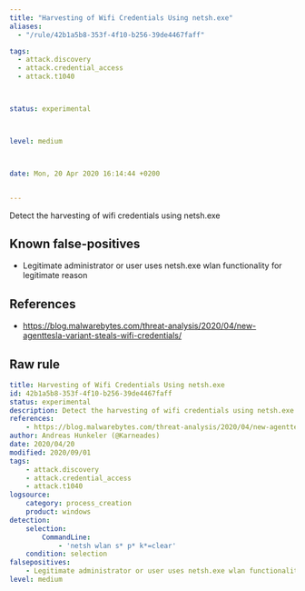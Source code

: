 ```yaml
---
title: "Harvesting of Wifi Credentials Using netsh.exe"
aliases:
  - "/rule/42b1a5b8-353f-4f10-b256-39de4467faff"

tags:
  - attack.discovery
  - attack.credential_access
  - attack.t1040



status: experimental



level: medium



date: Mon, 20 Apr 2020 16:14:44 +0200


---
```


Detect the harvesting of wifi credentials using netsh.exe

<!--more-->


## Known false-positives

* Legitimate administrator or user uses netsh.exe wlan functionality for legitimate reason



## References

* https://blog.malwarebytes.com/threat-analysis/2020/04/new-agenttesla-variant-steals-wifi-credentials/


## Raw rule
```yaml
title: Harvesting of Wifi Credentials Using netsh.exe
id: 42b1a5b8-353f-4f10-b256-39de4467faff
status: experimental
description: Detect the harvesting of wifi credentials using netsh.exe
references:
    - https://blog.malwarebytes.com/threat-analysis/2020/04/new-agenttesla-variant-steals-wifi-credentials/
author: Andreas Hunkeler (@Karneades)
date: 2020/04/20
modified: 2020/09/01
tags:
    - attack.discovery
    - attack.credential_access
    - attack.t1040
logsource:
    category: process_creation
    product: windows
detection:
    selection:
        CommandLine:
            - 'netsh wlan s* p* k*=clear'
    condition: selection
falsepositives:
    - Legitimate administrator or user uses netsh.exe wlan functionality for legitimate reason
level: medium

```
